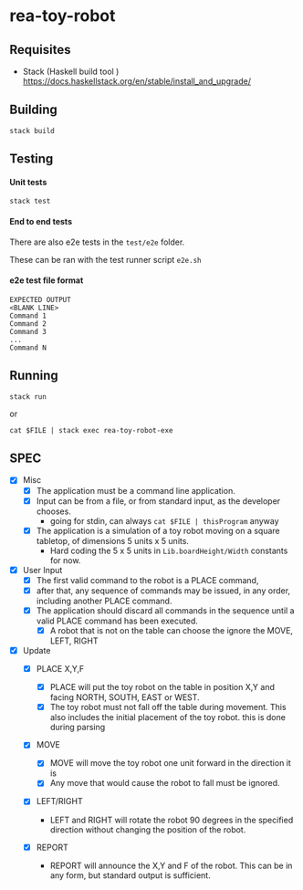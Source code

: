 # rea-toy-robot

## Requisites
* Stack (Haskell build tool )
https://docs.haskellstack.org/en/stable/install_and_upgrade/


## Building
```
stack build
```

## Testing

#### Unit tests
```
stack test
```

#### End to end tests
There are also e2e tests in the `test/e2e` folder. 

These can be ran with the test runner script `e2e.sh`

#### e2e test file format
```
EXPECTED OUTPUT
<BLANK LINE>
Command 1
Command 2
Command 3
...
Command N
```


## Running
```
stack run
```

or

```
cat $FILE | stack exec rea-toy-robot-exe
```


## SPEC
- [x] Misc
  - [X] The application must be a command line application.
  - [X] Input can be from a file, or from standard input, as the developer chooses.
     - going for stdin, can always `cat $FILE | thisProgram` anyway
  -  [x] The application is a simulation of a toy robot moving on a square tabletop,
  of dimensions 5 units x 5 units.
     - Hard coding the 5 x 5 units in `Lib.boardHeight/Width` constants for now.

- [x] User Input
  - [x] The first valid command to the robot is a PLACE command, 
  - [x] after that, any sequence of commands may be issued, in any order, including another PLACE command. 
  - [x] The application should discard all commands in the sequence until a valid PLACE command has been executed.
    - [x] A robot that is not on the table can choose the ignore the MOVE, LEFT, RIGHT

- [x] Update
   - [x] PLACE X,Y,F
     - [x] PLACE will put the toy robot on the table in position X,Y and facing NORTH,
        SOUTH, EAST or WEST.
     - [x] The toy robot must not fall off the table during movement. This also includes the initial placement of the toy robot.
       this is done during parsing

   - [x] MOVE
     - [x] MOVE will move the toy robot one unit forward in the direction it is
     - [x] Any move that would cause the robot to fall must be ignored.

   - [x] LEFT/RIGHT
     - LEFT and RIGHT will rotate the robot 90 degrees in the specified direction
        without changing the position of the robot.

   - [x] REPORT
     - REPORT will announce the X,Y and F of the robot. This can be in any form,
        but standard output is sufficient.

